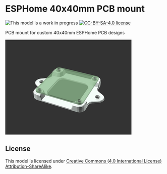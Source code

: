 # ESPHome 40x40mm PCB mount

![This model is a work in progress][work-in-progress-badge]
[![CC-BY-SA-4.0 license][license-badge]][license]

PCB mount for custom 40x40mm ESPHome PCB designs

![Model render](images/readme/demo.png)

## License

This model is licensed under [Creative Commons (4.0 International License) Attribution-ShareAlike][license].


[license]: http://creativecommons.org/licenses/by-sa/4.0/
[license-badge]: /_static/license-badge-cc-by-sa-4.0.svg
[work-in-progress-badge]: /_static/work-in-progress-badge.svg
